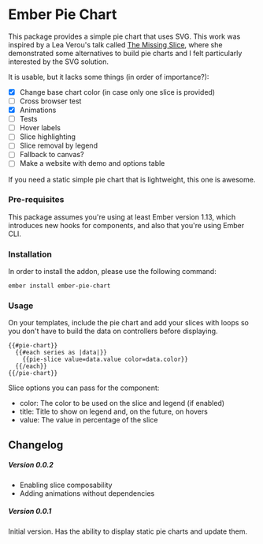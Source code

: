 # Ember Pie Chart

This package provides a simple pie chart that uses SVG.
This work was inspired by a Lea Verou's talk called [The Missing Slice](https://www.youtube.com/watch?v=s4HdeJctq-A), where she demonstrated some alternatives to build pie charts and I felt particularly interested by the SVG solution.

It is usable, but it lacks some things (in order of importance?):

- [X] Change base chart color (in case only one slice is provided)
- [ ] Cross browser test
- [X] Animations
- [ ] Tests
- [ ] Hover labels
- [ ] Slice highlighting
- [ ] Slice removal by legend
- [ ] Fallback to canvas?
- [ ] Make a website with demo and options table

If you need a static simple pie chart that is lightweight, this one is awesome.

### Pre-requisites

This package assumes you're using at least Ember version 1.13, which introduces new hooks for components, and also that you're using Ember CLI.

### Installation

In order to install the addon, please use the following command:

```
ember install ember-pie-chart
```

### Usage

On your templates, include the pie chart and add your slices with loops so you don't have to build the data on controllers before displaying.

```
{{#pie-chart}}
  {{#each series as |data|}}
    {{pie-slice value=data.value color=data.color}}
  {{/each}}
{{/pie-chart}}
```

Slice options you can pass for the component:

- color: The color to be used on the slice and legend (if enabled)
- title: Title to show on legend and, on the future, on hovers
- value: The value in percentage of the slice

## Changelog

##### Version 0.0.2

- Enabling slice composability
- Adding animations without dependencies

##### Version 0.0.1

Initial version.
Has the ability to display static pie charts and update them.
